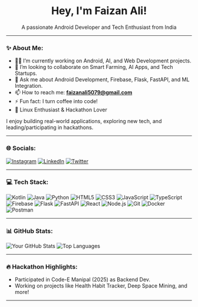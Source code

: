 <h1 align="center">Hey, I'm Faizan Ali!</h1>
<p align="center">A passionate Android Developer and Tech Enthusiast from India</p>

---

### ✨ About Me:

- 👨‍💻 I’m currently working on Android, AI, and Web Development projects.
- 🤝 I’m looking to collaborate on Smart Farming, AI Apps, and Tech Startups.
- 💬 Ask me about Android Development, Firebase, Flask, FastAPI, and ML Integration.
- 📫 How to reach me: **faizanali5079@gmail.com**
- ⚡ Fun fact: I turn coffee into code!
- 🐧 Linux Enthusiast & Hackathon Lover

I enjoy building real-world applications, exploring new tech, and leading/participating in hackathons.

---

### 🌐 Socials:

[![Instagram](https://img.shields.io/badge/Instagram-%23E4405F.svg?logo=instagram&logoColor=white)](https://instagram.com/yourprofile)
[![LinkedIn](https://img.shields.io/badge/LinkedIn-%230077B5.svg?logo=linkedin&logoColor=white)](https://linkedin.com/in/yourprofile)
[![Twitter](https://img.shields.io/badge/X-%231DA1F2.svg?logo=x&logoColor=white)](https://x.com/yourprofile)

---

### 💻 Tech Stack:

![Kotlin](https://img.shields.io/badge/Kotlin-%230095D5.svg?logo=kotlin&logoColor=white)
![Java](https://img.shields.io/badge/Java-%23ED8B00.svg?logo=java&logoColor=white)
![Python](https://img.shields.io/badge/Python-%2314354C.svg?logo=python&logoColor=white)
![HTML5](https://img.shields.io/badge/HTML5-%23E34F26.svg?logo=html5&logoColor=white)
![CSS3](https://img.shields.io/badge/CSS3-%231572B6.svg?logo=css3&logoColor=white)
![JavaScript](https://img.shields.io/badge/JavaScript-%23323330.svg?logo=javascript&logoColor=%23F7DF1E)
![TypeScript](https://img.shields.io/badge/TypeScript-%23007ACC.svg?logo=typescript&logoColor=white)
![Firebase](https://img.shields.io/badge/Firebase-%23039BE5.svg?logo=firebase)
![Flask](https://img.shields.io/badge/Flask-%23000.svg?logo=flask&logoColor=white)
![FastAPI](https://img.shields.io/badge/FastAPI-%2300C7B7.svg?logo=fastapi&logoColor=white)
![React](https://img.shields.io/badge/React-%2320232a.svg?logo=react&logoColor=%2361DAFB)
![Node.js](https://img.shields.io/badge/Node.js-%23339933.svg?logo=node.js&logoColor=white)
![Git](https://img.shields.io/badge/Git-%23F05033.svg?logo=git&logoColor=white)
![Docker](https://img.shields.io/badge/Docker-%230db7ed.svg?logo=docker&logoColor=white)
![Postman](https://img.shields.io/badge/Postman-%23FF6C37.svg?logo=postman&logoColor=white)

---

### 📊 GitHub Stats:

![Your GitHub Stats](https://github-readme-stats.vercel.app/api?username=your-username&show_icons=true&theme=radical)
![Top Languages](https://github-readme-stats.vercel.app/api/top-langs/?username=your-username&layout=compact&theme=radical)

---

### 🔥 Hackathon Highlights:

- Participated in Code-E Manipal (2025) as Backend Dev.
- Working on projects like Health Habit Tracker, Deep Space Mining, and more!

---